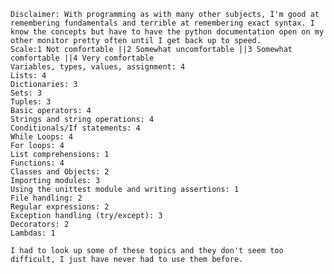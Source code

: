     Disclaimer: With programming as with many other subjects, I'm good at remembering fundamentals and terrible at remembering exact syntax. I know the concepts but have to have the python documentation open on my other monitor pretty often until I get back up to speed.
    Scale:1 Not comfortable ||2 Somewhat uncomfortable ||3 Somewhat comfortable ||4 Very comfortable
    Variables, types, values, assignment: 4
    Lists: 4
    Dictionaries: 3
    Sets: 3
    Tuples: 3
    Basic operators: 4
    Strings and string operations: 4
    Conditionals/If statements: 4
    While Loops: 4
    For loops: 4
    List comprehensions: 1
    Functions: 4
    Classes and Objects: 2
    Importing modules: 3
    Using the unittest module and writing assertions: 1
    File handling: 2
    Regular expressions: 2
    Exception handling (try/except): 3
    Decorators: 2
    Lambdas: 1
    
    I had to look up some of these topics and they don't seem too difficult, I just have never had to use them before.
